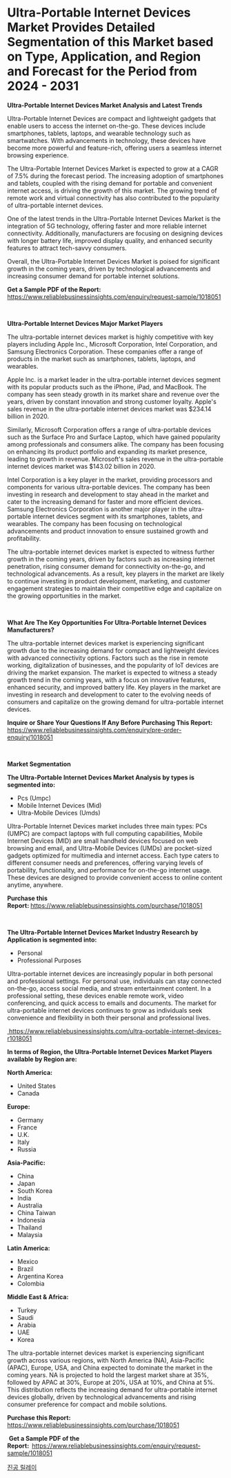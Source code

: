 <p><h1>Ultra-Portable Internet Devices Market Provides Detailed Segmentation of this Market based on Type, Application, and Region and Forecast for the Period from 2024 - 2031</h1></p><p><strong>Ultra-Portable Internet Devices Market Analysis and Latest Trends</strong></p>
<p><p>Ultra-Portable Internet Devices are compact and lightweight gadgets that enable users to access the internet on-the-go. These devices include smartphones, tablets, laptops, and wearable technology such as smartwatches. With advancements in technology, these devices have become more powerful and feature-rich, offering users a seamless internet browsing experience.</p><p>The Ultra-Portable Internet Devices Market is expected to grow at a CAGR of 7.5% during the forecast period. The increasing adoption of smartphones and tablets, coupled with the rising demand for portable and convenient internet access, is driving the growth of this market. The growing trend of remote work and virtual connectivity has also contributed to the popularity of ultra-portable internet devices.</p><p>One of the latest trends in the Ultra-Portable Internet Devices Market is the integration of 5G technology, offering faster and more reliable internet connectivity. Additionally, manufacturers are focusing on designing devices with longer battery life, improved display quality, and enhanced security features to attract tech-savvy consumers.</p><p>Overall, the Ultra-Portable Internet Devices Market is poised for significant growth in the coming years, driven by technological advancements and increasing consumer demand for portable internet solutions.</p></p>
<p><strong>Get a Sample PDF of the Report:&nbsp;</strong> <a href="https://www.reliablebusinessinsights.com/enquiry/request-sample/1018051">https://www.reliablebusinessinsights.com/enquiry/request-sample/1018051</a></p>
<p>&nbsp;</p>
<p><strong>Ultra-Portable Internet Devices Major Market Players</strong></p>
<p><p>The ultra-portable internet devices market is highly competitive with key players including Apple Inc., Microsoft Corporation, Intel Corporation, and Samsung Electronics Corporation. These companies offer a range of products in the market such as smartphones, tablets, laptops, and wearables.</p><p>Apple Inc. is a market leader in the ultra-portable internet devices segment with its popular products such as the iPhone, iPad, and MacBook. The company has seen steady growth in its market share and revenue over the years, driven by constant innovation and strong customer loyalty. Apple's sales revenue in the ultra-portable internet devices market was $234.14 billion in 2020.</p><p>Similarly, Microsoft Corporation offers a range of ultra-portable devices such as the Surface Pro and Surface Laptop, which have gained popularity among professionals and consumers alike. The company has been focusing on enhancing its product portfolio and expanding its market presence, leading to growth in revenue. Microsoft's sales revenue in the ultra-portable internet devices market was $143.02 billion in 2020.</p><p>Intel Corporation is a key player in the market, providing processors and components for various ultra-portable devices. The company has been investing in research and development to stay ahead in the market and cater to the increasing demand for faster and more efficient devices. Samsung Electronics Corporation is another major player in the ultra-portable internet devices segment with its smartphones, tablets, and wearables. The company has been focusing on technological advancements and product innovation to ensure sustained growth and profitability.</p><p>The ultra-portable internet devices market is expected to witness further growth in the coming years, driven by factors such as increasing internet penetration, rising consumer demand for connectivity on-the-go, and technological advancements. As a result, key players in the market are likely to continue investing in product development, marketing, and customer engagement strategies to maintain their competitive edge and capitalize on the growing opportunities in the market.</p></p>
<p>&nbsp;</p>
<p><strong>What Are The Key Opportunities For Ultra-Portable Internet Devices Manufacturers?</strong></p>
<p><p>The ultra-portable internet devices market is experiencing significant growth due to the increasing demand for compact and lightweight devices with advanced connectivity options. Factors such as the rise in remote working, digitalization of businesses, and the popularity of IoT devices are driving the market expansion. The market is expected to witness a steady growth trend in the coming years, with a focus on innovative features, enhanced security, and improved battery life. Key players in the market are investing in research and development to cater to the evolving needs of consumers and capitalize on the growing demand for ultra-portable internet devices.</p></p>
<p><strong>Inquire or Share Your Questions If Any Before Purchasing This Report:</strong> <a href="https://www.reliablebusinessinsights.com/enquiry/pre-order-enquiry/1018051">https://www.reliablebusinessinsights.com/enquiry/pre-order-enquiry/1018051</a></p>
<p>&nbsp;</p>
<p><strong>Market Segmentation</strong></p>
<p><strong>The Ultra-Portable Internet Devices Market Analysis by types is segmented into:</strong></p>
<p><ul><li>Pcs (Umpc)</li><li>Mobile Internet Devices (Mid)</li><li>Ultra-Mobile Devices (Umds)</li></ul></p>
<p><p>Ultra-Portable Internet Devices market includes three main types: PCs (UMPC) are compact laptops with full computing capabilities, Mobile Internet Devices (MID) are small handheld devices focused on web browsing and email, and Ultra-Mobile Devices (UMDs) are pocket-sized gadgets optimized for multimedia and internet access. Each type caters to different consumer needs and preferences, offering varying levels of portability, functionality, and performance for on-the-go internet usage. These devices are designed to provide convenient access to online content anytime, anywhere.</p></p>
<p><strong>Purchase this Report:&nbsp;</strong><a href="https://www.reliablebusinessinsights.com/purchase/1018051">https://www.reliablebusinessinsights.com/purchase/1018051</a></p>
<p>&nbsp;</p>
<p><strong>The Ultra-Portable Internet Devices Market Industry Research by Application is segmented into:</strong></p>
<p><ul><li>Personal</li><li>Professional Purposes</li></ul></p>
<p><p>Ultra-portable internet devices are increasingly popular in both personal and professional settings. For personal use, individuals can stay connected on-the-go, access social media, and stream entertainment content. In a professional setting, these devices enable remote work, video conferencing, and quick access to emails and documents. The market for ultra-portable internet devices continues to grow as individuals seek convenience and flexibility in both their personal and professional lives.</p></p>
<p><a href="https://www.reliablebusinessinsights.com/ultra-portable-internet-devices-r1018051">&nbsp;https://www.reliablebusinessinsights.com/ultra-portable-internet-devices-r1018051</a></p>
<p><strong>In terms of Region, the Ultra-Portable Internet Devices Market Players available by Region are:</strong></p>
<p>
    <p> <strong> North America: </strong>
        <ul>
            <li>United States</li>
            <li>Canada</li>
        </ul>
        </p> 
    <p> <strong> Europe: </strong>
        <ul>
            <li>Germany</li>
            <li>France</li>
            <li>U.K.</li>
            <li>Italy</li>
            <li>Russia</li>
        </ul>
        </p> 
    <p> <strong> Asia-Pacific: </strong>
        <ul>
            <li>China</li>
            <li>Japan</li>
            <li>South Korea</li>
            <li>India</li>
            <li>Australia</li>
            <li>China Taiwan</li>
            <li>Indonesia</li>
            <li>Thailand</li>
            <li>Malaysia</li>
        </ul>
        </p> 
    <p> <strong> Latin America: </strong>
        <ul>
            <li>Mexico</li>
            <li>Brazil</li>
            <li>Argentina Korea</li>
            <li>Colombia</li>
        </ul>
        </p> 
    <p> <strong> Middle East & Africa: </strong>
        <ul>
            <li>Turkey</li>
            <li>Saudi</li>
            <li>Arabia</li>
            <li>UAE</li>
            <li>Korea</li>
        </ul>
    </p>
    </p>
<p><p>The ultra-portable internet devices market is experiencing significant growth across various regions, with North America (NA), Asia-Pacific (APAC), Europe, USA, and China expected to dominate the market in the coming years. NA is projected to hold the largest market share at 35%, followed by APAC at 30%, Europe at 20%, USA at 10%, and China at 5%. This distribution reflects the increasing demand for ultra-portable internet devices globally, driven by technological advancements and rising consumer preference for compact and mobile solutions.</p></p>
<p><strong>Purchase this Report: </strong><a href="https://www.reliablebusinessinsights.com/purchase/1018051">https://www.reliablebusinessinsights.com/purchase/1018051</a></p>
<p>&nbsp;<strong>Get a Sample PDF of the Report:&nbsp;&nbsp;</strong><a href="https://www.reliablebusinessinsights.com/enquiry/request-sample/1018051">https://www.reliablebusinessinsights.com/enquiry/request-sample/1018051</a></p>
<p><strong></strong></p>
<p><p><a href="https://github.com/WilburKihn5676/Market-Research-Report-List-2/blob/main/8503433124448.md">진공 릴레이</a></p></p>